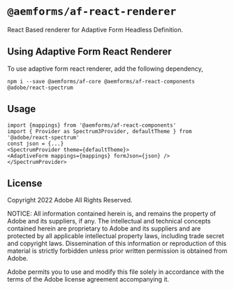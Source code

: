 # `@aemforms/af-react-renderer`

React Based renderer for Adaptive Form Headless Definition.

## Using Adaptive Form React Renderer

To use adaptive form react renderer, add the following dependency,
```
npm i --save @aemforms/af-core @aemforms/af-react-components @adobe/react-spectrum
```

## Usage

```
import {mappings} from '@aemforms/af-react-components'
import { Provider as Spectrum3Provider, defaultTheme } from '@adobe/react-spectrum'
const json = {...}
<SpectrumProvider theme={defaultTheme}>
<AdaptiveForm mappings={mappings} formJson={json} />
</SpectrumProvider>
```

## License

Copyright 2022 Adobe
All Rights Reserved.

NOTICE: All information contained herein is, and remains
the property of Adobe and its suppliers, if any. The intellectual
and technical concepts contained herein are proprietary to Adobe
and its suppliers and are protected by all applicable intellectual
property laws, including trade secret and copyright laws.
Dissemination of this information or reproduction of this material
is strictly forbidden unless prior written permission is obtained
from Adobe.

Adobe permits you to use and modify this file solely in accordance with
the terms of the Adobe license agreement accompanying it.
